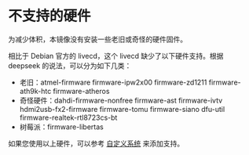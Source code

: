 # 不支持的硬件

为减少体积，本镜像没有安装一些老旧或奇怪的硬件固件。

相比于 Debian 官方的 livecd，这个 livecd 缺少了以下硬件支持。根据 deepseek 的说法，可以分为如下几类：

- 老旧：atmel-firmware  firmware-ipw2x00  firmware-zd1211 firmware-ath9k-htc firmware-atheros
- 奇怪硬件：dahdi-firmware-nonfree  firmware-ast firmware-ivtv  hdmi2usb-fx2-firmware  firmware-tomu  firmware-siano dfu-util firmware-realtek-rtl8723cs-bt
- 树莓派：firmware-libertas

如果您使用以上硬件，可以参考 [自定义系统](./diy.md) 来添加支持。
